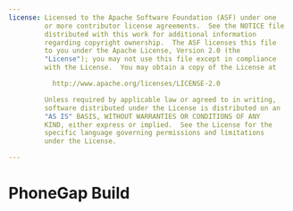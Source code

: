 ```yaml
---
license: Licensed to the Apache Software Foundation (ASF) under one
         or more contributor license agreements.  See the NOTICE file
         distributed with this work for additional information
         regarding copyright ownership.  The ASF licenses this file
         to you under the Apache License, Version 2.0 (the
         "License"); you may not use this file except in compliance
         with the License.  You may obtain a copy of the License at

           http://www.apache.org/licenses/LICENSE-2.0

         Unless required by applicable law or agreed to in writing,
         software distributed under the License is distributed on an
         "AS IS" BASIS, WITHOUT WARRANTIES OR CONDITIONS OF ANY
         KIND, either express or implied.  See the License for the
         specific language governing permissions and limitations
         under the License.

---
```


# PhoneGap Build

<!--

# Getting Started

Hi, and welcome to Adobe® PhoneGap™ Build. PhoneGap Build allows you
to create cross-platform mobile apps based on HTML, CSS, and
JavaScript through a simple web interface. We take care of all the
packaging and compilation, and you get some mobile apps back in a
matter of minutes.

The first step is to register an account and log in - we'll assume
that you've gotten that far, and you're at the __+ new app__ form.

![New App Form](images/getting-started/new-app-form.png)

PhoneGap Build gives you two options - you can upload an existing
PhoneGap project either as a single `index.html` or a package zip
archive, or link the site to a source control repository (that is
publicly accessible -- we'll have support for private repositories
soon).

Your project, whether a source control repository or a zip archive,
can contain:

* `index.html` (the main page of your app)

* any other assets your app uses - JavaScript or CSS files, images,
  audio, video and whatnot

* a `config.xml` file, based on the [W3C widget
  spec](http://www.w3.org/TR/widgets/), that contains data about your
  application

* an app icon image - `png` files are the widest supported, and your
  best bet for now

Only `index.html` is required - any of your app properties can be
edited through the web interface.

If you haven't got an app at hand, the easiest way to get started is
with our [Getting Started](https://github.com/phonegap/phonegap-start)
GitHub repository.

![PhoneGap Start](images/getting-started/phonegap-start.png)

If you don't have a GitHub account, you can copy the `http` url for
the app - `http://github.com/phonegap/phonegap-start.git` - and put
that in the app field.

That will build the app right away, but if you have a GitHub account,
you can easily fork the app to make your own edits. Hit __Fork__, to
have your own copy of the source repository.

![alunny-Start](images/getting-started/alunny-start.png)

You probably want to customize the app a little at this point, so
clone the repository to do so:

$ git clone https://github.com/alunny/phonegap-start.git

and open `config.xml` from the root of the repository. I'm going to
edit the following attributes:

* `<name>` will become `<name>alunny's Amazing app</name>`</span>

* `<description>` will become `<description>An Amazing app by
  alunny</description>`

* the `version` attribute on the root element will be `99.999`

* the `id` attribute on the root element will be `com.alunny.amazing`

* we can ignore the rest for the moment: most of those attributes are
  placeholders for future PhoneGap Build functionality

and let's change `icon.png` to something new:

![New Icon](images/getting-started/new-icon.png)

Alright, let's push those changes to our repo.

$ git push origin master

![alunny-start with changes](images/getting-started/alunny-start-changes.png)

It's an app to be proud of, for sure. Now let's create the Amazing app
on PhoneGap Build - fill out the form - my public git url is
`http://github.com/alunny/phonegap-start.git`. Once pasted into the
repo field, your app should immediately begin uploading:

![New App Populated](images/getting-started/new-app-populated.png)

Once the app has been fetched, you can choose to enabled debugging and
hydration if you'd like. When everything looks okay, hit 'Ready to
build'.

![New App Ready](images/getting-started/new-app-ready.png)

Things are moving now! You should be able to see that PhoneGap Build
servers are spinning, and your app is being readied on six platforms.

![Spinners](images/getting-started/spinners.png)

Oh, looks like the downloads are ready. We'll get to those in a
second.

![Downloads Ready](images/getting-started/downloads-ready.png)

If you click the app title or icon, you will be taken to the app's
detail page. Under the "Settings" tab, you'll see the details we set
in `config.xml`, and our beautiful icon. If you'd like to make any
changes, simply make them in your Git repository.

Since we're linked to GitHub, you'll see a direct link to you latest
commit that Build has. There's also a link to update your PhoneGap app
to the latest commit you've made - this works for whichever code host
you choose. Again, for now, make sure the repository URL you've added
allows public read access.

Now for the apps themselves. It's not too difficult to install them
directly, depending on which platform you're using:

* __Android__: ensure your Android device can install `apk` files from
  unknown sources

* enter __Settings__ --&gt; __Applications__ --&gt; and enable
  __Unkown Sources__

* __webOS__: You cannot install webOS packages (`ipk` files) directly
  from the web; use Palm's `palm-install` utility for this

* __Symbian__: Download and open the `wgz` file on your device. Done!

* __BlackBerry__: Hit the `OTA install` link and follow the
  instructions on your device. We currently just support BlackBerry OS
  5.0 and above

* __Windows Phone__: You cannot install Windows Phone packages
  directly from the web; you will need to use Microsoft's tools

For the platforms that support direct installation (everything besides
webOS for the moment), you can either navigate to the site and touch
the appropriate link, or use the phone's camera to read the QR code
displayed with a QR code reader of your choice.

Now go write some great apps!

# FAQ

<section class="module">

Have a question about Adobe® PhoneGap™ Build? Check out our FAQ
below. We’ll be adding to this FAQ regularly, so if you have questions
that need answering, [please ask us](http://community.phonegap.com).

</section>
<section class="module">

## What is the PhoneGap Build service and how is it different from PhoneGap?

PhoneGap is a mobile application development framework, based upon the
open source [Apache Cordova](http://incubator.apache.org/cordova/)
project. It allows you to write an app once with HTML, CSS and
JavaScript, and then deploy it to a wide range of mobile devices
without losing the features of a native app.  PhoneGap Build is a
cloud-based service built on top of the PhoneGap framework. It allows
you to easily build those same mobile apps in the cloud.

</section>

<section class="module">

## How do I get started with PhoneGap Build?

Simply upload your web assets - a ZIP file of HTML, CSS and
JavaScript, or a single index.html file - to PhoneGap Build, point us
to your Git or SVN repository. Then we’ll undertake the compilation
and packaging for you. In minutes, you’ll receive the download URLs
for all mobile platforms.

</section>

<section class="module">

## Do I need to install anything before I use PhoneGap Build?

No!

</section>

<section class="module">

## What about developer accounts and SDKs? Do I need to set those up before starting with PhoneGap Build?

No! But you might want to install some of the SDK emulators if you
don’t own a particular device that you want to test a build for.

</section>

<section class="module">

## What do I do with my app when I get it back from PhoneGap Build? Is it ready for app store submission?

It depends on the platform that you're targeting. For the webOS and
Symbian platforms, you will get back a binary that is ready for
submission and distribution. For Android, iOS, and BlackBerry, you'll
need to provide the correct certificates and/or signing keys to allow
distribution. See our other documentation for more details on this
process.

</section>

<section class="module">

## Can I build for iPhone?

Yes! Check out our [iOS Guide](/docs/ios-builds) for information on
how to get PhoneGap Build up and running with iOS.

</section>

<section class="module">

## Can I integrate PhoneGap Build with my existing tools?

Yes! we now have an [API available](/docs/api) you can use over HTTPS
to build apps, and access data about your existing apps.

</section>

<section class="module">

## Can I use PhoneGap Build with a private Github repository?

Yes!  As of the most recent update to PhoneGap Build, you can now
point the service at a private GitHub repository. Once your Build
account is connected to your GitHub account in the user settings, you
simply provide your authentication information and the Build service
uses it when creating new builds of your code.

</section>

<section class="module" id="private-app">

## What is the difference between public and private apps?

Public apps have their source code hosted in a publicly accessible
GitHub repository.  Private apps have their source code hosted in a
private (non-publicly accessible) GitHub repository or are created
when a developer uploads a ZIP file containing the source code and
assets to the PhoneGap Build service.

</section>

<section class="module">

## Where do I go to find PhoneGap Build help?

Ask a question on our community forum:
<http://community.phonegap.com>, or ask us on Twitter:
<http://twitter.com/PhoneGapBuild>

</section>

# Preparing Your Application for PhoneGap Build

PhoneGap Build requires an application to be packaged in a specific
manner that may not be intuitive at first.

We use an open packaging model that follows the [W3C Widget
Packaging specification](http://www.w3.org/TR/widgets/).

The following is a guide to help package your application for PhoneGap
Build.

##Sections

1. [What Do I Upload?](#what_do_i_upload)

2. [How Do I Configure My Application?](#configure_application)

3. [What's Next?](#whats_next)

3. [Where can I Get Help?](#whats_next)

<a id="#what_do_i_upload"></a>

###What Do I Upload?

####Preparing the Assets

PhoneGap Build only requires the assets of your application. This is
essentially your www directory which contains your html, css, images,
js files, etc.

PhoneGap Build will most likely fail to compile your application
if native files are uploaded (.h, .m, .java, etc).

####Removing Unnecessary Files

Once you've included the necessary assets, remove the `phonegap.js`
(cordova.js) as Build will automatically inject it during compile
time.

####Why must you delete the `phonegap.js`?

PhoneGap requires a different JavaScript file for each platform and
using an incompatible `phonegap.js` will result in errors when
running your application.

####Making Sure You can Still Access the PhoneGap API

Once you've deleted the `phonegap.js` you'll need to make sure that your
application can still access the PhoneGap API.

To do so, simply ensure that the following reference is made in your `index.html`

        <script src="phonegap.js"></script>

<a id="#configure_application"></a>

###How Do I Configure My Application?

PhoneGap Build supports a configuration XML file, `config.xml`.

This configuration file allows you to modify things like the
application's title, icons, splash screens, and other properties.

For more information on the config.xml see our
[documentation](/docs/config-xml).

<a id="whats_next"></a>

###What's Next?

You should now be ready to proceed with building your application on
PhoneGap Build.

However, we also recommend reading the following documentation as it will help
achieve a better understanding of PhoneGap Build.

* [Start Compiling with PhoneGap Build](/docs/start).

* [Debugging Your Applications with PhoneGap Build](/docs/phonegap-debug)

<a id="help"></a>

###Where can I get help?

If you're running into errors during compilation we have prepared
a list of
[common errors and their solutions.](/docs/build-failed).

If your question has still not been answered, or you would like to
provide some feedback to our team we use our
[community support channel](http://community.phonegap.com)
for most of our communication. Don't hesitate to drop us a line!

-->
